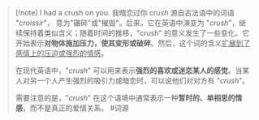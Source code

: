 
> [!note]  I had a crush on you. 我暗恋过你
> *crush* 源自古法语中的词语 "*croissir*"， 意为"碾碎"或"摧毁"。后来，它在英语中演变为 "*crush*"，继续保持着类似含义；随着时间的推移，"crush" 的意义发生了一些变化。它开始表示**对物体施加压力，使其变形或破碎**。然后，这个词的含义<u>扩展到了感情上的压迫或强烈的情感</u>。
> 
> 在现代英语中，"*crush*" 可以用来表示**强烈的喜欢或迷恋某人的感觉**。当某人对另一个人产生强烈的吸引力或暗恋时，可以说他们对对方有 "*crush*"。
> 
> 需要注意的是，"*crush*" 在这个语境中通常表示一种**暂时的、单相思的情感**，而不是真正的爱情关系。 #词源 



